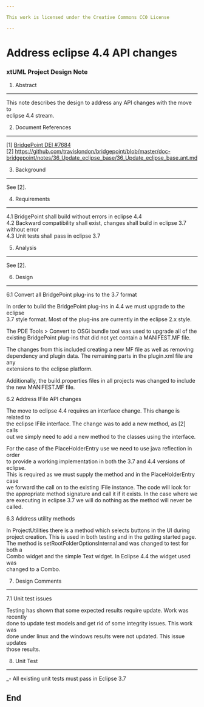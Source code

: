 ```yaml
---

This work is licensed under the Creative Commons CC0 License

---
```


# Address eclipse 4.4 API changes
### xtUML Project Design Note

1. Abstract
-----------
This note describes the design to address any API changes with the move to   
eclipse 4.4 stream.   

2. Document References
----------------------
[1] [BridgePoint DEI #7684](https://support.onefact.net/redmine/issues/7684)  
[2] https://github.com/travislondon/bridgepoint/blob/master/doc-bridgepoint/notes/36_Update_eclipse_base/36_Update_eclipse_base.ant.md  

3. Background
-------------
See [2].   

4. Requirements
---------------
4.1 BridgePoint shall build without errors in eclipse 4.4   
4.2 Backward compatibility shall exist, changes shall build in eclipse 3.7 without error    
4.3 Unit tests shall pass in eclipse 3.7   

5. Analysis
-----------
See [2].   

6. Design
---------
6.1 Convert all BridgePoint plug-ins to the 3.7 format   

In order to build the BridgePoint plug-ins in 4.4 we must upgrade to the eclipse   
3.7 style format.  Most of the plug-ins are currently in the eclipse 2.x style.   

The PDE Tools > Convert to OSGi bundle tool was used to upgrade all of the   
existing BridgePoint plug-ins that did not yet contain a MANIFEST.MF file.   

The changes from this included creating a new MF file as well as removing   
dependency and plugin data.  The remaining parts in the plugin.xml file are any   
extensions to the eclipse platform.

Additionally, the build.properties files in all projects was changed to include   
the new MANIFEST.MF file.   

6.2 Address IFile API changes   

The move to eclipse 4.4 requires an interface change.  This change is related to   
the eclipse IFile interface.  The change was to add a new method, as [2] calls   
out we simply need to add a new method to the classes using the interface.   

For the case of the PlaceHolderEntry use we need to use java reflection in order   
to provide a working implementation in both the 3.7 and 4.4 versions of eclipse.   
This is required as we must supply the method and in the PlaceHolderEntry case   
we forward the call on to the existing IFile instance.  The code will look for   
the appropriate method signature and call it if it exists.  In the case where we   
are executing in eclipse 3.7 we will do nothing as the method will never be   
called.   

6.3 Address utility methods   

In ProjectUtilities there is a method which selects buttons in the UI during   
project creation.  This is used in both testing and in the getting started page.   
The method is setRootFolderOptionsInternal and was changed to test for both a   
Combo widget and the simple Text widget.  In Eclipse 4.4 the widget used was   
changed to a Combo.

7. Design Comments
------------------
7.1 Unit test issues   

Testing has shown that some expected results require update.  Work was recently   
done to update test models and get rid of some integrity issues.  This work was   
done under linux and the windows results were not updated.  This issue updates   
those results.    

8. Unit Test
------------
_- All existing unit tests must pass in Eclipse 3.7

End
---

